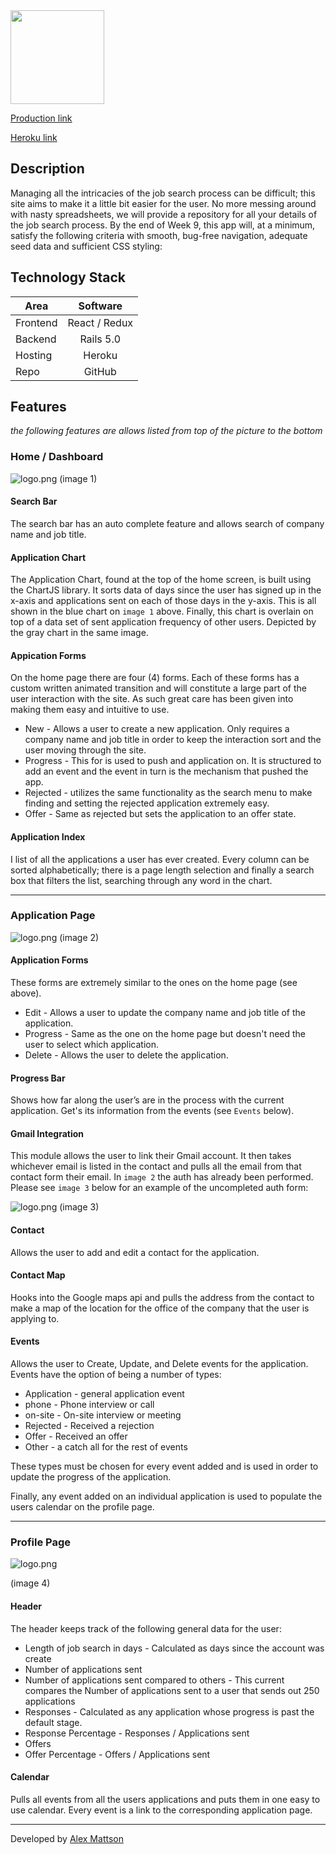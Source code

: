 <a href='http://www.joblogged.com'>
	<img src="https://s13.postimg.org/lnbhemlav/logo.png" height="150">
</a>


[Production link][production]

[Heroku link][heroku]

[production]: https://www.joblogged.com
[heroku]: http://joblogged.herokuapp.com

## Description

Managing all the intricacies of the job search process can be difficult; this site aims to make it a little bit easier for the user. No more messing around with nasty spreadsheets, we will provide a repository for all your details of the job search process. By the end of Week 9, this app will, at a minimum, satisfy the following criteria with smooth, bug-free navigation, adequate seed data and sufficient CSS styling:

## Technology Stack

| Area               | Software      |
| ---------------    |:-------------:|
| Frontend           | React / Redux |
| Backend            | Rails 5.0     |   
| Hosting      		   | Heroku        |
| Repo      		   | GitHub        |

## Features

*the following features are allows listed from top of the picture to the bottom*

### Home / Dashboard

![logo.png](https://s14.postimg.org/qo8oa76f5/Screen_Shot_2016_09_06_at_12_08_53_PM.png)
(image 1)

#### Search Bar

The search bar has an auto complete feature and allows search of company name and job title.

#### Application Chart

The Application Chart, found at the top of the home screen, is built using the ChartJS library. It sorts data of days since the user has signed up in the x-axis and applications sent on each of those days in the y-axis. This is all shown in the blue chart on `image 1` above. Finally, this chart is overlain on top of a data set of sent application frequency of other users. Depicted by the gray chart in the same image.

#### Appication Forms

On the home page there are four (4) forms. Each of these forms has a custom written animated transition and will constitute a large part of the user interaction with the site. As such great care has been given into making them easy and intuitive to use.

- New - Allows a user to create a new application. Only requires a company name and job title in order to keep the interaction sort and the user moving through the site.
- Progress - This for is used to push and application on. It is structured to add an event and the event in turn is the mechanism that pushed the app.
- Rejected - utilizes the same functionality as the search menu to make finding and setting the rejected application extremely easy.
- Offer - Same as rejected but sets the application to an offer state.


#### Application Index

I list of all the applications a user has ever created. Every column can be sorted alphabetically; there is a page length selection and finally a search box that filters the list, searching through any word in the chart.

__________

### Application Page

![logo.png](https://s9.postimg.org/7fp0n106n/application.png)
(image 2)

#### Application Forms

These forms are extremely similar to the ones on the home page (see above).

- Edit - Allows a user to update the company name and job title of the application.
- Progress - Same as the one on the home page but doesn't need the user to select which application.
- Delete - Allows the user to delete the application.

#### Progress Bar

Shows how far along the user’s are in the process with the current application. Get's its information from the events (see `Events` below).

#### Gmail Integration

This module allows the user to link their Gmail account. It then takes whichever email is listed in the contact and pulls all the email from that contact form their email. In `image 2` the auth has already been performed. Please see `image 3` below for an example of the uncompleted auth form:

![logo.png](https://s13.postimg.org/pfiq9tuxz/gmail_auth.png)
(image 3)


#### Contact

Allows the user to add and edit a contact for the application.

#### Contact Map

Hooks into the Google maps api and pulls the address from the contact to make a map of the location for the office of the company that the user is applying to.

#### Events

Allows the user to Create, Update, and Delete events for the application. Events have the option of being a number of types:
- Application - general application event
- phone - Phone interview or call
- on-site - On-site interview or meeting
- Rejected - Received a rejection
- Offer - Received an offer
- Other - a catch all for the rest of events

These types must be chosen for every event added and is used in order to update the progress of the application.

Finally, any event added on an individual application is used to populate the users calendar on the profile page.

__________

### Profile Page

![logo.png](https://s13.postimg.org/vj0atql7r/profile.png)

(image 4)

#### Header

The header keeps track of the following general data for the user:
- Length of job search in days - Calculated as days since the account was create
- Number of applications sent
- Number of applications sent compared to others - This current compares the Number of applications sent to a user that sends out 250 applications
- Responses - Calculated as any application whose progress is past the default stage.
- Response Percentage - Responses / Applications sent
- Offers
- Offer Percentage - Offers / Applications sent

#### Calendar

Pulls all events from all the users applications and puts them in one easy to use calendar. Every event is a link to the corresponding application page.

---
Developed by [Alex Mattson](http://www.alexmattson.com)
